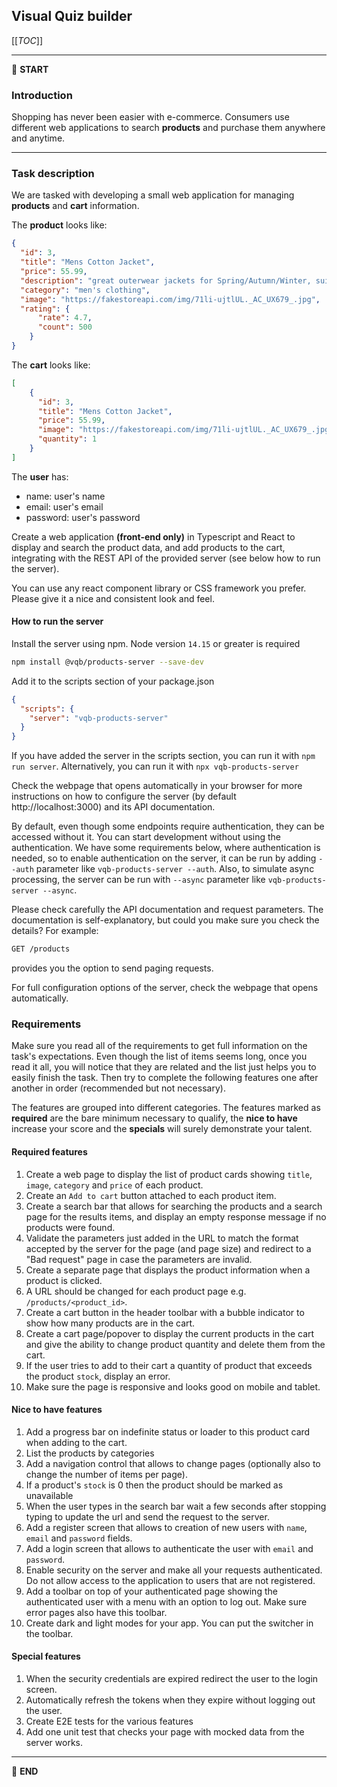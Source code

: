 ## Visual Quiz builder

[[_TOC_]]

---

:scroll: **START**


### Introduction

Shopping has never been easier with e-commerce.
Consumers use different web applications to search **products** and purchase them anywhere and anytime.

---

### Task description

We are tasked with developing a small web application for managing **products** and **cart** information.

The **product** looks like:
```json
{
  "id": 3,
  "title": "Mens Cotton Jacket",
  "price": 55.99,
  "description": "great outerwear jackets for Spring/Autumn/Winter, suitable for many occasions, such as working, hiking, camping, mountain/rock climbing, cycling, traveling or other outdoors. Good gift choice for you or your family member. A warm hearted love to Father, husband or son in this thanksgiving or Christmas Day.",
  "category": "men's clothing",
  "image": "https://fakestoreapi.com/img/71li-ujtlUL._AC_UX679_.jpg",
  "rating": {
      "rate": 4.7,
      "count": 500
    }
}

```

The **cart** looks like:
```json
[
    {
      "id": 3,
      "title": "Mens Cotton Jacket",
      "price": 55.99,
      "image": "https://fakestoreapi.com/img/71li-ujtlUL._AC_UX679_.jpg",
      "quantity": 1
    }
]
```

The **user** has:
- name: user's name
- email: user's email 
- password: user's password 

Create a web application **(front-end only)** in Typescript and React to display and search the product data, and add products to the cart, integrating with the REST API of the provided server (see below how to run the server). 

You can use any react component library or CSS framework you prefer. Please give it a nice and consistent look and feel.

#### How to run the server

Install the server using npm. Node version `14.15` or greater is required

```bash
npm install @vqb/products-server --save-dev
```

Add it to the scripts section of your package.json

```json
{
  "scripts": {
    "server": "vqb-products-server"
  }
}
```

If you have added the server in the scripts section, you can run it with `npm run server`. Alternatively, you can run it with `npx vqb-products-server`

Check the webpage that opens automatically in your browser for more instructions on how to configure the server (by default http://localhost:3000) and its API documentation.

By default, even though some endpoints require authentication, they can be accessed without it. You can start development without using the authentication. We have some requirements below, where authentication is needed, so to enable authentication on the server, it can be run by adding `--auth` parameter like `vqb-products-server --auth`. Also, to simulate async processing, the server can be run with `--async` parameter like `vqb-products-server --async`.

Please check carefully the API documentation and request parameters. The documentation is self-explanatory, but could you make sure you check the details? For example:
```bash
GET /products
```
provides you the option to send paging requests. 

For full configuration options of the server, check the webpage that opens automatically.


### Requirements

Make sure you read all of the requirements to get full information on the task's expectations. Even though the list of items seems long, once you read it all, you will notice that they are related and the list just helps you to easily finish the task. Then try to complete the following features one after another in order (recommended but not necessary). 

The features are grouped into different categories. The features marked as **required** are the bare minimum necessary to qualify,
the **nice to have** increase your score and the **specials** will surely demonstrate your talent.

#### Required features

1. Create a web page to display the list of product cards showing `title`, `image`, `category` and `price` of each product.
2. Create an `Add to cart` button attached to each product item.
3. Create a search bar that allows for searching the products and a search page for the results items, and display an empty response message if no products were found.
4. Validate the parameters just added in the URL to match the format accepted by the server for the page (and page size) and redirect to a "Bad request" page in case the parameters are invalid.
5. Create a separate page that displays the product information when a product is clicked.
6. A URL should be changed for each product page e.g. `/products/<product_id>`.
7. Create a cart button in the header toolbar with a bubble indicator to show how many products are in the cart.
8. Create a cart page/popover to display the current products in the cart and give the ability to change product quantity and delete them from the cart.
9. If the user tries to add to their cart a quantity of product that exceeds the product `stock`, display an error.
10. Make sure the page is responsive and looks good on mobile and tablet. 

#### Nice to have features

1. Add a progress bar on indefinite status or loader to this product card when adding to the cart.
2. List the products by categories
3. Add a navigation control that allows to change pages (optionally also to change the number of items per page).
4. If a product's `stock` is 0 then the product should be marked as unavailable
5. When the user types in the search bar wait a few seconds after stopping typing to update the url and send the request to the server.
6. Add a register screen that allows to creation of new users with `name`, `email` and `password` fields.
7. Add a login screen that allows to authenticate the user with `email` and `password`.
8. Enable security on the server and make all your requests authenticated. Do not allow access to the application to users that are not registered.
9. Add a toolbar on top of your authenticated page showing the authenticated user with a menu with an option to log out. Make sure error pages also have this toolbar.
10. Create dark and light modes for your app. You can put the switcher in the toolbar.

#### Special features

1. When the security credentials are expired redirect the user to the login screen.
2. Automatically refresh the tokens when they expire without logging out the user.
3. Create E2E tests for the various features
4. Add one unit test that checks your page with mocked data from the server works.

---
:scroll: **END**
